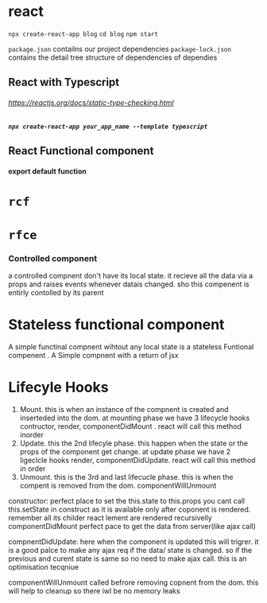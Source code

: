 # react




`npx create-react-app blog`
`cd blog`
`npm start`

`package.json` contailns our project dependencies
`package-lock.json` contains the detail tree structure of dependencies of dependies



## React with Typescript

###### https://reactjs.org/docs/static-type-checking.html

##### `npx create-react-app your_app_name --template typescript`

## React Functional component

#### export default function
# `rcf`

# `rfce`





### Controlled component

a controlled compnent don't have its local state. it recieve all the data via a props and raises events whenever datais changed. sho this compenent is entirly contolled by its parent


# Stateless functional component
A simple functinal compnent wihtout any local state is a stateless Funtional compenent . A Simple compnent with a return of jsx

# Lifecyle  Hooks

1. Mount. this is when an instance of the compnent is created and inserteded into the dom. at mounting phase we have 3 lifecycle hooks contructor, render, componentDidMount . react will call this method inorder
2. Update. this the 2nd lifecyle phase. this happen when the state or the props of the component get change. at update phase we have 2 ligeclcle hooks render, componentDidUpdate. react will call this method in order
3. Unmount. this is the 3rd and last lifecucle phase. this is when the compent is removed from the dom. componentWillUnmount

constructor: perfect place to set the this.state to this.props
you cant call this.setState in construct as it is available only after coponent is rendered. remember all its childer react lement are rendered recursivelly
componentDidMount perfect pace to get the data from server(like ajax call)

compnentDidUpdate: here when the component is updated this will trigrer. it is a good palce to make any ajax req if the data/ state is changed. so if the previous and curent state is same so no need to make ajax call. this is an optimisation tecqniue


componentWillUnmount called befrore removing copnent from the dom. this will help to cleanup so there iwl be no memory leaks
